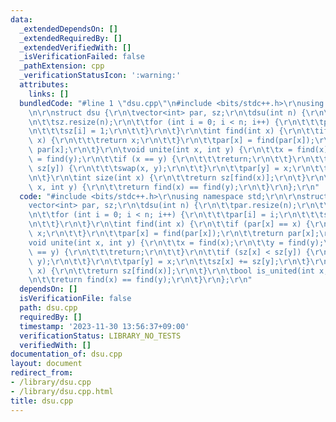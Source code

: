 ```yaml
---
data:
  _extendedDependsOn: []
  _extendedRequiredBy: []
  _extendedVerifiedWith: []
  _isVerificationFailed: false
  _pathExtension: cpp
  _verificationStatusIcon: ':warning:'
  attributes:
    links: []
  bundledCode: "#line 1 \"dsu.cpp\"\n#include <bits/stdc++.h>\r\nusing namespace std;\r\
    \n\r\nstruct dsu {\r\n\tvector<int> par, sz;\r\n\tdsu(int n) {\r\n\t\tpar.resize(n);\r\
    \n\t\tsz.resize(n);\r\n\t\tfor (int i = 0; i < n; i++) {\r\n\t\t\tpar[i] = i;\r\
    \n\t\t\tsz[i] = 1;\r\n\t\t}\r\n\t}\r\n\tint find(int x) {\r\n\t\tif (par[x] ==\
    \ x) {\r\n\t\t\treturn x;\r\n\t\t}\r\n\t\tpar[x] = find(par[x]);\r\n\t\treturn\
    \ par[x];\r\n\t}\r\n\tvoid unite(int x, int y) {\r\n\t\tx = find(x);\r\n\t\ty\
    \ = find(y);\r\n\t\tif (x == y) {\r\n\t\t\treturn;\r\n\t\t}\r\n\t\tif (sz[x] <\
    \ sz[y]) {\r\n\t\t\tswap(x, y);\r\n\t\t}\r\n\t\tpar[y] = x;\r\n\t\tsz[x] += sz[y];\r\
    \n\t}\r\n\tint size(int x) {\r\n\t\treturn sz[find(x)];\r\n\t}\r\n\tbool is_united(int\
    \ x, int y) {\r\n\t\treturn find(x) == find(y);\r\n\t}\r\n};\r\n"
  code: "#include <bits/stdc++.h>\r\nusing namespace std;\r\n\r\nstruct dsu {\r\n\t\
    vector<int> par, sz;\r\n\tdsu(int n) {\r\n\t\tpar.resize(n);\r\n\t\tsz.resize(n);\r\
    \n\t\tfor (int i = 0; i < n; i++) {\r\n\t\t\tpar[i] = i;\r\n\t\t\tsz[i] = 1;\r\
    \n\t\t}\r\n\t}\r\n\tint find(int x) {\r\n\t\tif (par[x] == x) {\r\n\t\t\treturn\
    \ x;\r\n\t\t}\r\n\t\tpar[x] = find(par[x]);\r\n\t\treturn par[x];\r\n\t}\r\n\t\
    void unite(int x, int y) {\r\n\t\tx = find(x);\r\n\t\ty = find(y);\r\n\t\tif (x\
    \ == y) {\r\n\t\t\treturn;\r\n\t\t}\r\n\t\tif (sz[x] < sz[y]) {\r\n\t\t\tswap(x,\
    \ y);\r\n\t\t}\r\n\t\tpar[y] = x;\r\n\t\tsz[x] += sz[y];\r\n\t}\r\n\tint size(int\
    \ x) {\r\n\t\treturn sz[find(x)];\r\n\t}\r\n\tbool is_united(int x, int y) {\r\
    \n\t\treturn find(x) == find(y);\r\n\t}\r\n};\r\n"
  dependsOn: []
  isVerificationFile: false
  path: dsu.cpp
  requiredBy: []
  timestamp: '2023-11-30 13:56:37+09:00'
  verificationStatus: LIBRARY_NO_TESTS
  verifiedWith: []
documentation_of: dsu.cpp
layout: document
redirect_from:
- /library/dsu.cpp
- /library/dsu.cpp.html
title: dsu.cpp
---
```

